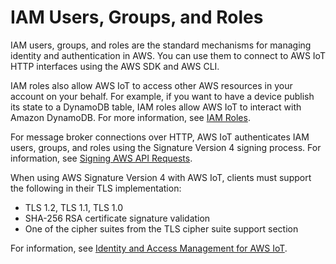 # IAM Users, Groups, and Roles<a name="iam-users-groups-roles"></a>

IAM users, groups, and roles are the standard mechanisms for managing identity and authentication in AWS\. You can use them to connect to AWS IoT HTTP interfaces using the AWS SDK and AWS CLI\.

IAM roles also allow AWS IoT to access other AWS resources in your account on your behalf\. For example, if you want to have a device publish its state to a DynamoDB table, IAM roles allow AWS IoT to interact with Amazon DynamoDB\. For more information, see [IAM Roles](https://docs.aws.amazon.com/IAM/latest/UserGuide/id_roles_use.html)\.

For message broker connections over HTTP, AWS IoT authenticates IAM users, groups, and roles using the Signature Version 4 signing process\. For information, see [Signing AWS API Requests](https://docs.aws.amazon.com/general/latest/gr/signing_aws_api_requests.html)\.

When using AWS Signature Version 4 with AWS IoT, clients must support the following in their TLS implementation:
+ TLS 1\.2, TLS 1\.1, TLS 1\.0
+ SHA\-256 RSA certificate signature validation
+ One of the cipher suites from the TLS cipher suite support section

For information, see [Identity and Access Management for AWS IoT](security-iam.md)\.